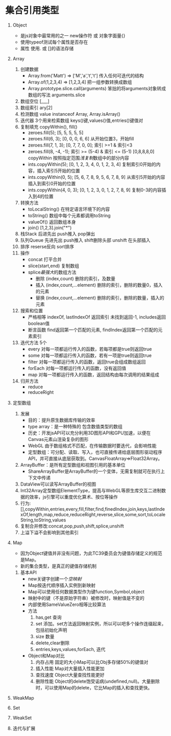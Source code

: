 # 集合引用类型

1. Object
    - 是js对象中最常用的之一 new操作符 或 对象字面量{}
    - 使用typeof测试每个属性是否存在
    - 属性 使用. 或 []的语法存储

2. Array
    1. 创建数据 
        - Array.from('Matt') => ['M','a','t','t'] 传入任何可迭代的结构
        - Array.of(1,2,3,4) => [1,2,3,4] 把一组参数转换成数组
        - Array.prototype.slice.call(arguments) 笨拙的将arguments对象转成数组的写法 arguments.slice
    2. 数组空位 [,,,,,]
    3. 数组索引 ary[2]
    4. 检测数组 value instanceof Array, Array.isArray()
    5. 迭代器 3个用来检索数组 keys()键,values()值,entries()键值对
    6. 复制填充 copyWithin(), fill()
        - zeroes.fill(5); [5, 5, 5, 5, 5]
        - zeroes.fill(6, 3); [0, 0, 0, 6, 6] 从开始位置3，开始fill
        - zeroes.fill(7, 1, 3); [0, 7, 7, 0, 0]; 索引 >=1 & 索引<3
        - zeroes.fill(8, -4, -1); 索引 >= (5-4) & 索引 <= (5-1) [0,8,8,8,0]
        copyWithin 按照指定范围*浅复制*数组中的部分内容
        - ints.copyWithin(5); [0, 1, 2, 3, 4, 0, 1, 2, 3, 4] 复制索引0开始的内容，插入索引5开始的位置
        - ints.copyWithin(0, 5); [5, 6, 7, 8, 9, 5, 6, 7, 8, 9] 从索引5开始的内容插入到索引0开始的位置 
        - ints.copyWithin(4, 0, 3); [0, 1, 2, 3, 0, 1, 2, 7, 8, 9] 复制0-3的内容插入到4的位置
    7. 转换方法
        - toLocalString() 在特定语言环境下的内容
        - toString() 数组中每个元素都调用toString
        - valueOf() 返回数组本身
        - join() [1,2,3].join("*")
    8. 栈Stack 后进先出 push推入 pop弹出 
    9. 队列Queue 先进先出 push推入 shift删除头部
        unshift 在头部插入
    10. 排序 reserse反向 sort排序
    11. 操作 
        - concat 打平合并
        - slice(start,end) 复制数组
        - splice*最强大*的数组方法
            - 删除 (index,count) 删除的索引，及数量
            - 插入 (index,count,...element) 删除的索引，删除的数量0，插入的元素
            - 替换 (index,count,...element) 删除的索引，删除的数量，插入的元素
    12. 搜索和位置
        - 严格相等 indexOf, lastIndexOf 返回索引 未找到返回-1, includes返回boolean值
        - 断言函数 find返回第一个匹配的元素, findIndex返回第一个匹配的元素索引
    13. 迭代方法 5个
        - every 对每一项都运行传入的函数，若每项都是true则返回true
        - some 对每一项都运行传入的函数，若有一项是true则返回true
        - filter 对每一项都运行传入的函数，返回true会组成数组返回
        - forEach 对每一项都运行传入的函数，没有返回值
        - map 对每一项都运行传入的函数，返回结构由每次调用的结果组成
    14. 归并方法
        - reduce
        - reduceRight

3. 定型数组
    1.  发展  
        - 目的：提升原生数据库传输的效率
        - type array：是一种特殊的 包含数值类型的数组
        - 历史：开发jsAPI可以充分利用3D图形API和GPU加速，以便在Canvas元素山渲染复杂的图形
        - WebGL 由于数组格式不匹配，在传输数据时要迭代，会影响性能
        - 定型数组：可分配、读取、写入，也可直接传递给底层图形驱动程序API，并可直接从底层获取到。CanvasFloatArray=>Float32Array。
    2. ArrayBuffer：是所有定型数组和视图引用的基本单位
        - ShareArrayBuffer是ArrayBuffer的一个变体，无需复制就可在执行上下文中传递
    3. DataView可以读写ArrayBuffer的视图
    4. Int32Array定型数组ElementType，提高与WebGL等原生库交互二进制数据的效率，js引擎可以重度优化算术、按位等操作
    5. 行为:[],copyWithin,entries,every,fill,filter,find,finedIndex,join,keys,lastIndexOf,length,map,reduce,reduceRight,reverse,slice,some,sort,toLocaleString,toString,values
    6. 复制合并修改:concat,pop,push,shift,splice,unshift
    7. 上溢下溢不会影响到其他索引

4. Map
    - 因为Object键值并非没有问题，为此TC39委员会为键值存储定义的规范是Map。
    - 新的集合类型，是真正的键值存储机制
    1. 基本API
        - new关键字创建一个*空映射*
        - Map按迭代顺序插入实例到新映射
        - Map可以使用任何数据类型作为键function,Symbol,object
        - 映射中的键（不是原始字符串）被修改时，映射值是不变的
        - 内部使用SameValueZero相等比较算法
        - 方法
            1. has,get 查询
            2. set 添加。set方法返回映射实例，所以可以吧多个操作连缀起来，包括初始化声明
            3. size 数量
            4. delete,clear删除
            5. entries,keys,values,forEach, 迭代
        - Object和Map对比
            1. 内存占用 固定的大小Map可以比Obj多存储50%的键值对
            2. 插入性能 Map对大量插入性能更加
            3. 查找速度 Object大量查找性能更好
            4. 删除性能 Object的delete饱受诟病(undefined,null)。大量删除时，可以使用Map的delete，它比Map的插入和查找更快。

5. WeakMap

6. Set

7. WeakSet

8. 迭代与扩展